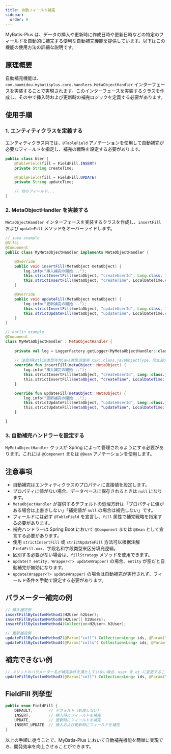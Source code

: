 ```yaml
---
title: 自動フィールド補完
sidebar:
  order: 9
---
```


MyBatis-Plus は、データの挿入や更新時に作成日時や更新日時などの特定のフィールドを自動的に補完する便利な自動補完機能を提供しています。以下はこの機能の使用方法の詳細な説明です。

## 原理概要

自動補完機能は、`com.baomidou.mybatisplus.core.handlers.MetaObjectHandler` インターフェースを実装することで実現されます。このインターフェースを実装するクラスを作成し、その中で挿入時および更新時の補完ロジックを定義する必要があります。

## 使用手順

### 1. エンティティクラスを定義する

エンティティクラス内では、`@TableField` アノテーションを使用して自動補完が必要なフィールドを指定し、補完の戦略を設定する必要があります。

```java
public class User {
    @TableField(fill = FieldFill.INSERT)
    private String createTime;

    @TableField(fill = FieldFill.UPDATE)
    private String updateTime;

    // 他のフィールド...
}
```

### 2. MetaObjectHandler を実装する

`MetaObjectHandler` インターフェースを実装するクラスを作成し、`insertFill` および `updateFill` メソッドをオーバーライドします。

```java
// java example
@Slf4j
@Component
public class MyMetaObjectHandler implements MetaObjectHandler {

    @Override
    public void insertFill(MetaObject metaObject) {
        log.info("挿入補完の開始...");
        this.strictInsertFill(metaObject, "createUserId", Long.class, 123456L)
        this.strictInsertFill(metaObject, "createTime", LocalDateTime.class, LocalDateTime.now());
    }

    @Override
    public void updateFill(MetaObject metaObject) {
        log.info("更新補完の開始...");
        this.strictInsertFill(metaObject, "updateUserId", Long.class, 123456L)
        this.strictUpdateFill(metaObject, "updateTime", LocalDateTime.class, LocalDateTime.now());
    }
}
```

```kotlin
// kotlin example
@Component
class MyMetaObjectHandler : MetaObjectHandler {
    
    private val log = LoggerFactory.getLogger(MyMetaObjectHandler::class.java)
    
    // 注意将kotlin类型转为java类型请使用 xxx::class.javaObjectType，防止部分类型使用xxx::class.java转换为基本类型导致类型不一致无法填充
    override fun insertFill(metaObject: MetaObject) {
        log.info("挿入補完の開始...");
        this.strictInsertFill(metaObject, "createUserId", Long::class.javaObjectType, 123456L)
        this.strictInsertFill(metaObject, "createTime", LocalDateTime::class.javaObjectType, LocalDateTime.now())
    }

    override fun updateFill(metaObject: MetaObject) {
        log.info("更新補完の開始...");
        this.strictUpdateFill(metaObject, "updateUserId", Long::class.javaObjectType, 123456L)
        this.strictUpdateFill(metaObject, "updateTime", LocalDateTime::class.javaObjectType, LocalDateTime.now())
    }

}
```

### 3. 自動補完ハンドラーを設定する

`MyMetaObjectHandler` クラスが Spring によって管理されるようにする必要があります。これには `@Component` または `@Bean` アノテーションを使用します。

## 注意事項

- 自動補完はエンティティクラスのプロパティに直接値を設定します。
- プロパティに値がない場合、データベースに保存されるときは `null` になります。
- `MetaObjectHandler` が提供するデフォルトの処理方針は「プロパティに値がある場合は上書きしない」「補完値が `null` の場合は補完しない」です。
- フィールドには必ず `@TableField` を宣言し、`fill` 属性で補完戦略を指定する必要があります。
- 補完ハンドラーは Spring Boot において `@Component` または `@Bean` として宣言する必要があります。
- 使用 `strictInsertFill` 或 `strictUpdateFill` 方法可以根据注解 `FieldFill.xxx`、字段名和字段类型来区分填充逻辑。
- 区別する必要がない場合は、`fillStrategy` メソッドを使用できます。
- `update(T entity, Wrapper<T> updateWrapper)` の場合、`entity` が空だと自動補完が無効になります。
- `update(Wrapper<T> updateWrapper)` の場合は自動補完が実行されず、フィールド条件を手動で設定する必要があります。

## パラメーター補完の例

```java
// 挿入補完例
insertFillByCustomMethod1(H2User h2User);
insertFillByCustomMethod8(H2User[] h2Users);
insertFillByCustomMethod4(Collection<H2User> h2User);

// 更新補完例
updateFillByCustomMethod2(@Param("coll") Collection<Long> ids, @Param("et") H2User h2User);
updateFillByCustomMethod4(@Param("colls") Collection<Long> ids, @Param("et") H2User h2User);
```

## 補完できない例

```java
// メソッドのパラメーター名が補完条件を満たしていない場合、user を et に変更することで正しく補完されるようになります。
updateFillByCustomMethod3(@Param("coll") Collection<Long> ids, @Param("user") H2User h2User);
```

## FieldFill 列挙型

```java
public enum FieldFill {
    DEFAULT,       // デフォルト（処理しない）
    INSERT,        // 挿入時にフィールドを補完
    UPDATE,        // 更新時にフィールドを補完
    INSERT_UPDATE  // 挿入および更新時にフィールドを補完
}
```

以上の手順に従うことで、MyBatis-Plus において自動補完機能を簡単に実現でき、開発効率を向上させることができます。
